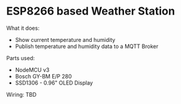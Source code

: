 # ESP8266 based Weather Station

What it does:
* Show current temperature and humidity
* Publish temperature and humidity data to a MQTT Broker

Parts used:

* NodeMCU v3
* Bosch GY-BM E/P 280
* SSD1306 - 0.96" OLED Display

Wiring:
TBD
